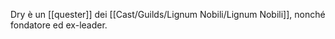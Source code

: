 Dry è un [[quester]] dei [[Cast/Guilds/Lignum Nobili/Lignum Nobili]], nonché fondatore ed ex-leader.